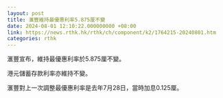 ```yaml
---
layout: post
title: 滙豐維持最優惠利率5.875厘不變
date: 2024-08-01 12:10:22.000000000 +08:00
link: https://news.rthk.hk/rthk/ch/component/k2/1764215-20240801.htm
categories: rthk
---
```


滙豐宣布，維持最優惠利率於5.875厘不變。

港元儲蓄存款利率亦維持不變。

滙豐對上一次調整最優惠利率是去年7月28日，當時加息0.125厘。

